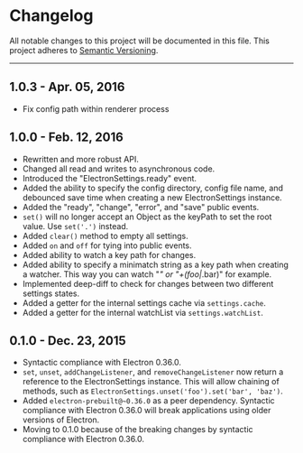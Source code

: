 Changelog
=========
All notable changes to this project will be documented in this file.
This project adheres to [Semantic Versioning](http://semver.org/).

***

1.0.3 - Apr. 05, 2016
---------------------
* Fix config path within renderer process 

1.0.0 - Feb. 12, 2016
---------------------
* Rewritten and more robust API.
* Changed all read and writes to asynchronous code.
* Introduced the "ElectronSettings.ready" event.
* Added the ability to specify the config directory, config file name, and debounced save time when creating a new ElectronSettings instance.
* Added the "ready", "change", "error", and "save" public events.
* `set()` will no longer accept an Object as the keyPath to set the root value. Use `set('.')` instead.
* Added `clear()` method to empty all settings.
* Added `on` and `off` for tying into public events.
* Added ability to watch a key path for changes.
* Added ability to specify a minimatch string as a key path when creating a watcher. This way you can watch "*" or "+(foo|*.bar)" for example.
* Implemented deep-diff to check for changes between two different settings states.
* Added a getter for the internal settings cache via `settings.cache`.
* Added a getter for the internal watchList via `settings.watchList`.

0.1.0 - Dec. 23, 2015
---------------------
* Syntactic compliance with Electron 0.36.0.
* `set`, `unset`, `addChangeListener`, and `removeChangeListener` now return a reference to the ElectronSettings instance. This will allow chaining of methods, such as `ElectronSettings.unset('foo').set('bar', 'baz')`.
* Added `electron-prebuilt@~0.36.0` as a peer dependency. Syntactic compliance with Electron 0.36.0 will break applications using older versions of Electron.
* Moving to 0.1.0 because of the breaking changes by syntactic compliance with Electron 0.36.0.

